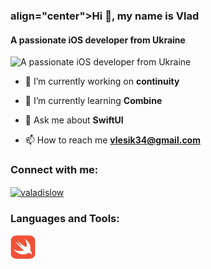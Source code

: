 
### align="center">Hi 👋, my name is Vlad
#### A passionate iOS developer from Ukraine
![A passionate iOS developer from Ukraine](https://i0.wp.com/windowscustomization.com/wp-content/uploads/2018/11/apple-colorlines.gif?fit=750%2C364&quality=80&strip=all&ssl=1)

- 🔭 I’m currently working on **continuity**

- 🌱 I’m currently learning **Combine**

- 💬 Ask me about **SwiftUI**

- 📫 How to reach me **vlesik34@gmail.com**

<h3 align="left">Connect with me:</h3>
<p align="left">
<a href="https://instagram.com/valadislow" target="blank"><img align="center" src="https://raw.githubusercontent.com/rahuldkjain/github-profile-readme-generator/master/src/images/icons/Social/instagram.svg" alt="valadislow" height="30" width="40" /></a>
</p>

<h3 align="left">Languages and Tools:</h3>
<p align="left"> <a href="https://developer.apple.com/swift/" target="_blank" rel="noreferrer"> <img src="https://raw.githubusercontent.com/devicons/devicon/master/icons/swift/swift-original.svg" alt="swift" width="40" height="40"/> </a> </p>
